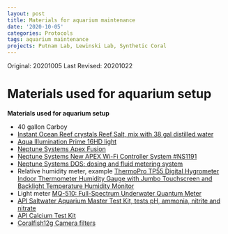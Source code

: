 ```yaml
---
layout: post
title: Materials for aquarium maintenance
date: '2020-10-05'
categories: Protocols
tags: aquarium maintenance
projects: Putnam Lab, Lewinski Lab, Synthetic Coral
---
```


Original: 20201005 
Last Revised: 20201022

# Materials used for aquarium setup

**Materials used for aquarium setup**
  - 40 gallon Carboy
  - [Instant Ocean Reef crystals Reef Salt, mix with 38 gal distilled water](https://www.amazon.com/Instant-Ocean-Reef-Crystals-Aquariums/dp/B000HCLNQG/ref=sr_1_1_sspa?crid=RF68CI3H2ZR1&dchild=1&keywords=instant+ocean+reef+crystals&qid=1596466354&s=pet-supplies&sprefix=instant+o%2Cpets%2C169&sr=1-1-spons&psc=1&spLa=ZW5jcnlwdGVkUXVhbGlmaWVyPUFPSFRUQjRUOEhBRk8mZW5jcnlwdGVkSWQ9QTAwOTEzNjgxRTlLNTlCVUg1WUJZJmVuY3J5cHRlZEFkSWQ9QTA5OTYxNDgzMVlTMkJWM1pGWk1OJndpZGdldE5hbWU9c3BfYXRmJmFjdGlvbj1jbGlja1JlZGlyZWN0JmRvTm90TG9nQ2xpY2s9dHJ1ZQ=)
  - [Aqua Illumination Prime 16HD light](https://www.aquaillumination.com/products/prime)  
  - [Neptune Systems Apex Fusion](https://www.neptunesystems.com/apex-fusion/)
  - [Neptune Systems New APEX Wi-Fi Controller System #NS1191](https://www.marinedepot.com/neptune-systems-new-apex-wi-fi-controller-system)
  - [Neptune Systems DOS: dosing and fluid metering system](https://www.neptunesystems.com/dos/)
  - Relative humidity meter, example [ThermoPro TP55 Digital Hygrometer Indoor Thermometer Humidity Gauge with Jumbo Touchscreen and Backlight Temperature Humidity Monitor](https://www.amazon.com/gp/product/B06XTPTG1J/ref=ppx_yo_dt_b_asin_title_o00_s00?ie=UTF8&psc=1)
  - Light meter [MQ-510: Full-Spectrum Underwater Quantum Meter](https://www.apogeeinstruments.com/mq-510-full-spectrum-underwater-quantum-meter/)
  - [API Saltwater Aquarium Master Test Kit, tests pH, ammonia, nitrite and nitrate](https://www.chewy.com/api-saltwater-aquarium-master-test/dp/122076?utm_source=google-product&utm_medium=cpc&utm_campaign=hg&utm_content=API&utm_term=&gclid=Cj0KCQjw28T8BRDbARIsAEOMBcyUz1CPOaadE6k_WaYRZlwMGuFQjQZeFZg9nic7XoHhXM7_L5H6aT4aAqEfEALw_wcB)
  - [API Calcium Test Kit](https://apifishcare.com/product/calcium-test-kit)
  - [Coralfish12g Camera filters](https://www.coralfishsupplies.com/collections/camera-filters)
